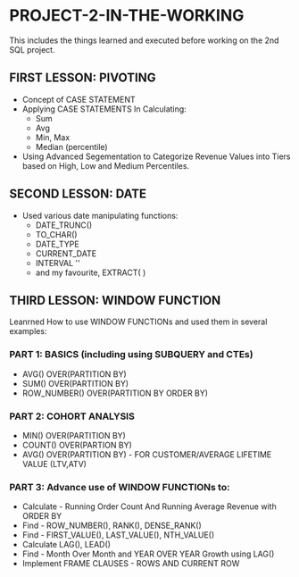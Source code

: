 # PROJECT-2-IN-THE-WORKING
This includes the things learned and executed before working on the 2nd SQL project.
## FIRST LESSON: PIVOTING
* Concept of CASE STATEMENT
* Applying CASE STATEMENTS In Calculating:
   * Sum
   * Avg
   * Min, Max
   * Median (percentile)
* Using Advanced Segementation to Categorize Revenue Values into Tiers based on High, Low and Medium Percentiles.

## SECOND LESSON: DATE
* Used various date manipulating functions:
   * DATE_TRUNC()
   * TO_CHAR()
   * DATE_TYPE
   * CURRENT_DATE
   * INTERVAL ''
   * and my favourite, EXTRACT( )
## THIRD LESSON: WINDOW FUNCTION
 Leanrned How to use WINDOW FUNCTIONs and used them in several examples:
### PART 1: BASICS (including using SUBQUERY and CTEs)
  * AVG() OVER(PARTITION BY)
  * SUM() OVER(PARTITION BY)
  * ROW_NUMBER() OVER(PARTITION BY ORDER BY)
### PART 2: COHORT ANALYSIS
   * MIN() OVER(PARTITION BY)
   * COUNT() OVER(PARTION BY)
   * AVG() OVER(PARTITION BY) - FOR CUSTOMER/AVERAGE LIFETIME VALUE (LTV,ATV)
### PART 3: Advance use of WINDOW FUNCTIONs to:
  * Calculate - Running Order Count And Running Average Revenue with ORDER BY
  * Find - ROW_NUMBER(), RANK(), DENSE_RANK()
  * Find - FIRST_VALUE(), LAST_VALUE(), NTH_VALUE()
  * Calculate LAG(), LEAD()
  * Find - Month Over Month and YEAR OVER YEAR Growth using LAG()
  * Implement FRAME CLAUSES - ROWS AND CURRENT ROW
  
